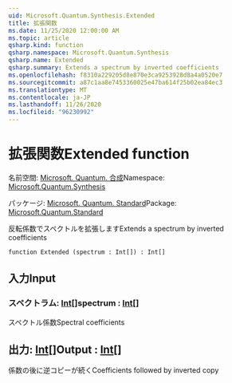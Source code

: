 ```yaml
---
uid: Microsoft.Quantum.Synthesis.Extended
title: 拡張関数
ms.date: 11/25/2020 12:00:00 AM
ms.topic: article
qsharp.kind: function
qsharp.namespace: Microsoft.Quantum.Synthesis
qsharp.name: Extended
qsharp.summary: Extends a spectrum by inverted coefficients
ms.openlocfilehash: f8310a229205d8e870e3ca9253928d8a4a0520e7
ms.sourcegitcommit: a87c1aa8e7453360025e47ba614f25b02ea84ec3
ms.translationtype: MT
ms.contentlocale: ja-JP
ms.lasthandoff: 11/26/2020
ms.locfileid: "96230992"
---
```

# <a name="extended-function"></a><span data-ttu-id="799ca-102">拡張関数</span><span class="sxs-lookup"><span data-stu-id="799ca-102">Extended function</span></span>

<span data-ttu-id="799ca-103">名前空間: [Microsoft. Quantum. 合成](xref:Microsoft.Quantum.Synthesis)</span><span class="sxs-lookup"><span data-stu-id="799ca-103">Namespace: [Microsoft.Quantum.Synthesis](xref:Microsoft.Quantum.Synthesis)</span></span>

<span data-ttu-id="799ca-104">パッケージ: [Microsoft. Quantum. Standard](https://nuget.org/packages/Microsoft.Quantum.Standard)</span><span class="sxs-lookup"><span data-stu-id="799ca-104">Package: [Microsoft.Quantum.Standard](https://nuget.org/packages/Microsoft.Quantum.Standard)</span></span>


<span data-ttu-id="799ca-105">反転係数でスペクトルを拡張します</span><span class="sxs-lookup"><span data-stu-id="799ca-105">Extends a spectrum by inverted coefficients</span></span>

```qsharp
function Extended (spectrum : Int[]) : Int[]
```


## <a name="input"></a><span data-ttu-id="799ca-106">入力</span><span class="sxs-lookup"><span data-stu-id="799ca-106">Input</span></span>

### <a name="spectrum--int"></a><span data-ttu-id="799ca-107">スペクトラム: [Int](xref:microsoft.quantum.lang-ref.int)[]</span><span class="sxs-lookup"><span data-stu-id="799ca-107">spectrum : [Int](xref:microsoft.quantum.lang-ref.int)[]</span></span>

<span data-ttu-id="799ca-108">スペクトル係数</span><span class="sxs-lookup"><span data-stu-id="799ca-108">Spectral coefficients</span></span>



## <a name="output--int"></a><span data-ttu-id="799ca-109">出力: [Int](xref:microsoft.quantum.lang-ref.int)[]</span><span class="sxs-lookup"><span data-stu-id="799ca-109">Output : [Int](xref:microsoft.quantum.lang-ref.int)[]</span></span>

<span data-ttu-id="799ca-110">係数の後に逆コピーが続く</span><span class="sxs-lookup"><span data-stu-id="799ca-110">Coefficients followed by inverted copy</span></span>